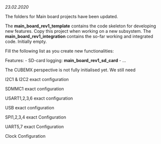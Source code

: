 *23.02.2020*

The folders for Main board projects have been updated.

The **main_board_rev1_template** contains the code skeleton for developing new features. Copy this project when working on a new subsystem.
The **main_board_rev1_integration** contains the so-far working and integrated code. Initially empty.

Fill the following list as you create new functionalities:

Features:
	- SD-card logging: **main_board_rev1_sd_card**
	- ...




The CUBEMX perspective is not fully initialised yet. We still need

I2C1 & I2C2 exact configuration

SDMMC1 exact configuration

USART1,2,3,6 exact configuration

USB exact configuration

SPI1,2,3,4 exact Configuration

UART5,7 exact Configuration

Clock Configuration
